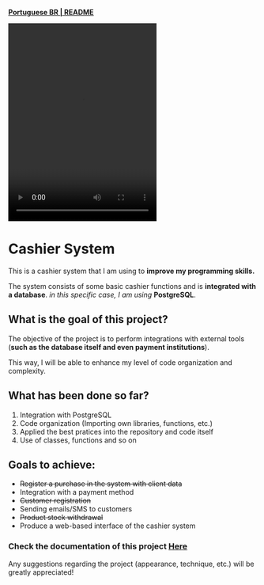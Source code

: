 
<p><strong><a href="./docs/README_PORTUGUESE.md">Portuguese BR | README</a></strong></p>

<video width="300" height="400" autoplay controls>
    <source src="./shortmvideo-2023-06-10_10.23.01.webm" type="video/webm">
</video>

<h1>Cashier System</h1>
    <p>This is a cashier system that I am using to <b>improve my programming skills.</b>
    </p>
    <p>The system consists of some basic cashier functions and is <b>integrated 
    with a database</b>. 
    <i>in this specific case, I am using</i> <strong>PostgreSQL</strong>.</p>

<h2>What is the goal of this project?</h2>
    <p>The objective of the project is to perform integrations with external tools (<b>such as the database 
    itself and even payment institutions</b>).</p>
    <p>This way, I will be able to enhance my level of code organization and 
    complexity.</p>

<h2>What has been done so far?</h2>
    <ol>
	    <li>Integration with PostgreSQL</li>
	    <li>Code organization (Importing own libraries, functions, etc.)</li>
        <li>Applied the best pratices into the repository and code itself</li>
        <li>Use of classes, functions and so on</li>
    </ol>

<h2>Goals to achieve:</h2>
    <ul>
        <li><s>Register a purchase in the system with client data</s></li>
	    <li>Integration with a payment method</li>
	    <li><s>Customer registration</s></li>
	    <li>Sending emails/SMS to customers</li>
	    <li><s>Product stock withdrawal</s></li>
        <li>Produce a web-based interface of the cashier system
    </ul>

<h3>Check the documentation of this project 
<a href="./docs/LIBRARIES.md">Here</a></h3>

<p>Any suggestions regarding the project (appearance, technique, etc.) will be greatly appreciated!

